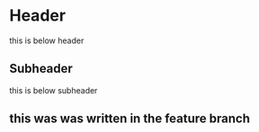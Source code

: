 # Header

this is below header

## Subheader

this is below subheader


## this was was written in the feature branch
